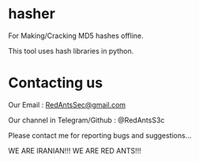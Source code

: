 # hasher
For Making/Cracking MD5 hashes offline.

This tool uses hash libraries in python.
# Contacting us
Our Email : RedAntsSec@gmail.com 

Our channel in Telegram/Github : @RedAntsS3c

Please contact me for reporting bugs and suggestions...

WE ARE IRANIAN!!! WE ARE RED ANTS!!!

